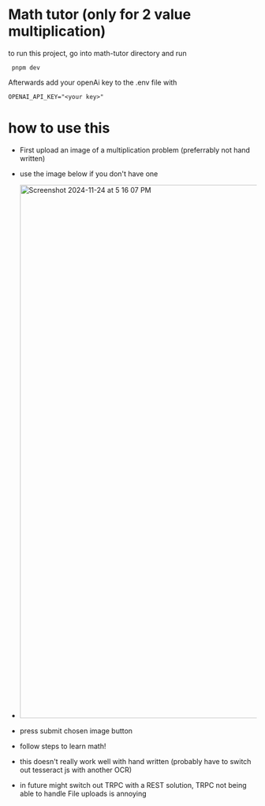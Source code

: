 # Math tutor (only for 2 value multiplication)

to run this project, go into math-tutor directory and run

```
 pnpm dev
```

Afterwards add your openAi key to the .env file with

```
OPENAI_API_KEY="<your key>"
```

# how to use this

- First upload an image of a multiplication problem (preferrably not hand written)
- use the image below if you don't have one
- <img width="1080" alt="Screenshot 2024-11-24 at 5 16 07 PM" src="https://github.com/user-attachments/assets/9de6392f-b0a4-4139-be5e-99e612de8e09">
- press submit chosen image button
- follow steps to learn math!

- this doesn't really work well with hand written (probably have to switch out tesseract js with another OCR)
- in future might switch out TRPC with a REST solution, TRPC not being able to handle File uploads is annoying
